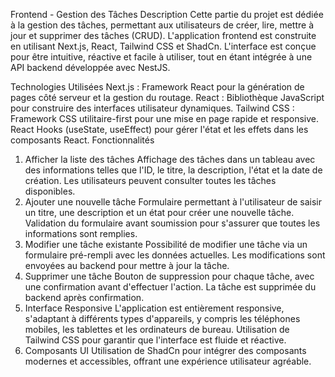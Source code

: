 Frontend - Gestion des Tâches
Description
Cette partie du projet est dédiée à la gestion des tâches, permettant aux utilisateurs de créer, lire, mettre à jour et supprimer des tâches (CRUD). L'application frontend est construite en utilisant Next.js, React, Tailwind CSS et ShadCn. L'interface est conçue pour être intuitive, réactive et facile à utiliser, tout en étant intégrée à une API backend développée avec NestJS.

Technologies Utilisées
Next.js : Framework React pour la génération de pages côté serveur et la gestion du routage.
React : Bibliothèque JavaScript pour construire des interfaces utilisateur dynamiques.
Tailwind CSS : Framework CSS utilitaire-first pour une mise en page rapide et responsive.
React Hooks (useState, useEffect) pour gérer l'état et les effets dans les composants React.
Fonctionnalités
1. Afficher la liste des tâches
Affichage des tâches dans un tableau avec des informations telles que l'ID, le titre, la description, l'état et la date de création.
Les utilisateurs peuvent consulter toutes les tâches disponibles.
2. Ajouter une nouvelle tâche
Formulaire permettant à l'utilisateur de saisir un titre, une description et un état pour créer une nouvelle tâche.
Validation du formulaire avant soumission pour s'assurer que toutes les informations sont remplies.
3. Modifier une tâche existante
Possibilité de modifier une tâche via un formulaire pré-rempli avec les données actuelles.
Les modifications sont envoyées au backend pour mettre à jour la tâche.
4. Supprimer une tâche
Bouton de suppression pour chaque tâche, avec une confirmation avant d'effectuer l'action.
La tâche est supprimée du backend après confirmation.
5. Interface Responsive
L'application est entièrement responsive, s'adaptant à différents types d'appareils, y compris les téléphones mobiles, les tablettes et les ordinateurs de bureau.
Utilisation de Tailwind CSS pour garantir que l'interface est fluide et réactive.
6. Composants UI
Utilisation de ShadCn pour intégrer des composants modernes et accessibles, offrant une expérience utilisateur agréable.




